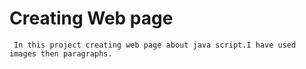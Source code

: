 # Creating Web page
     In this project creating web page about java script.I have used images then paragraphs.
